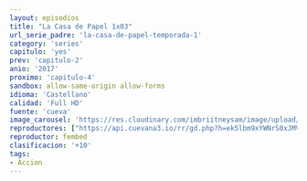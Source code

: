 ```yaml
---
layout: episodios
title: "La Casa de Papel 1x03"
url_serie_padre: 'la-casa-de-papel-temporada-1'
category: 'series'
capitulo: 'yes'
prev: 'capitulo-2'
anio: '2017'
proximo: 'capitulo-4'
sandbox: allow-same-origin allow-forms
idioma: 'Castellano'
calidad: 'Full HD'
fuente: 'cueva'
image_carousel: 'https://res.cloudinary.com/imbriitneysam/image/upload/v1546638640/casa-papel-1-poster-min.jpg'
reproductores: ["https://api.cuevana3.io/rr/gd.php?h=ek5lbm9xYWNrS0xJMVp5b21KREk0dFBLbjVkaHhkRGdrOG1jbnBpUnhhS1ZxcCtoWmRYSTE5ZXRaSldweThMcW03T1dwR1czejhlUmxZTnFtNXFSN2FlU3FadVkyUT09"]
reproductor: fembed
clasificacion: '+10'
tags:
- Accion
---
```












